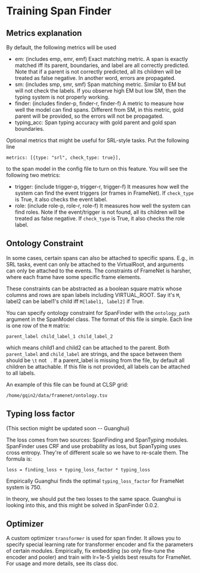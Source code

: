 # Training Span Finder

## Metrics explanation

By default, the following metrics will be used

- em: (includes emp, emr, emf) Exact matching metric. A span is exactly matched iff its parent, boundaries, and label are all correctly predicted. Note that if a parent is not correctly predicted, all its children will be treated as false negative. In another word, errors are propagated.
- sm: (includes smp, smr, smf) Span matching metric. Similar to EM but will not check the labels. If you observe high EM but low SM, then the typing system is not properly working.
- finder: (includes finder-p, finder-r, finder-f) A metric to measure how well the model can find spans. Different from SM, in this metric, gold parent will be provided, so the errors will not be propagated.
- typing_acc: Span typing accuracy with gold parent and gold span boundaries.


Optional metrics that might be useful for SRL-style tasks. Put the following line

`metrics: [{type: "srl", check_type: true}],` 

to the span model in the config file to turn on this feature. You will see the following two metrics:

- trigger: (include trigger-p, trigger-r, trigger-f) It measures how well the system can find the event triggers (or frames in FrameNet). If `check_type` is True, it also checks the event label.
- role: (include role-p, role-r, role-f) It measures how well the system can find roles. Note if the event/trigger is not found, all its children will be treated as false negative. If `check_type` is True, it also checks the role label.

## Ontology Constraint

In some cases, certain spans can also be attached to specific spans.
E.g., in SRL tasks, event can only be attached to the VirtualRoot, and arguments can only be attached to the events.
The constraints of FrameNet is harsher, where each frame have some specific frame elements.

These constraints can be abstracted as a boolean square matrix whose columns and rows are span labels including VIRTUAL_ROOT. 
Say it's `M`, label2 can be label1's child iff `M[label1, label2]` if True.

You can specify ontology constraint for SpanFinder with the `ontology_path` argument in the SpanModel class.
The format of this file is simple. Each line is one row of the `M` matrix:

```parent_label child_label_1 child_label_2```

which means child1 and child2 can be attached to the parent. 
Both `parent_label` and `child_label` are strings, and the space between them should be `\t` not ` `.
If a parent_label is missing from the file, by default all children be attachable.
If this file is not provided, all labels can be attached to all labels.

An example of this file can be found at CLSP grid:

```/home/gqin2/data/framenet/ontology.tsv```

## Typing loss factor

(This section might be updated soon -- Guanghui)

The loss comes from two sources: SpanFinding and SpanTyping modules.
SpanFinder uses CRF and use probability as loss, but SpanTyping uses cross entropy.
They're of different scale so we have to re-scale them.
The formula is:

`loss = finding_loss + typing_loss_factor * typing_loss`

Empirically Guanghui finds the optimal `typing_loss_factor` for FrameNet system is 750.

In theory, we should put the two losses to the same space. Guanghui is looking into this, and this might be solved in SpanFinder 0.0.2.

## Optimizer

A custom optimizer `transformer` is used for span finder. 
It allows you to specify special learning rate for transformer encoder and fix the parameters of certain modules.
Empirically, fix embedding (so only fine-tune the encoder and pooler) and train with lr=1e-5 yields best results for FrameNet.
For usage and more details, see its class doc.
